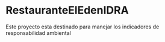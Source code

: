 # RestauranteElEdenIDRA
Este proyecto esta destinado para manejar los indicadores de responsabilidad ambiental
